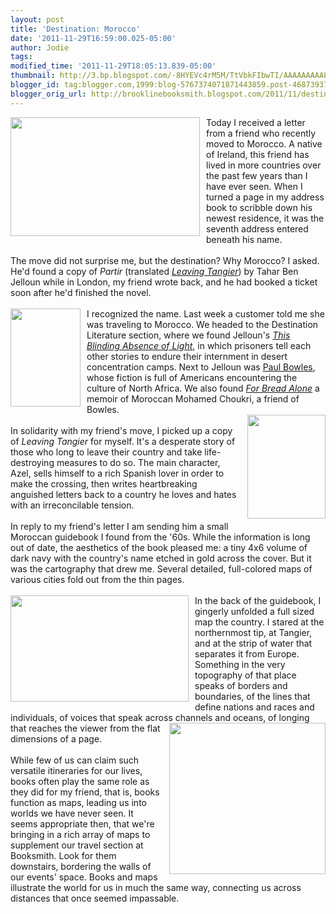 ```yaml
---
layout: post
title: 'Destination: Morocco'
date: '2011-11-29T16:59:00.025-05:00'
author: Jodie
tags: 
modified_time: '2011-11-29T18:05:13.839-05:00'
thumbnail: http://3.bp.blogspot.com/-8HYEVc4rM5M/TtVbkFIbwTI/AAAAAAAAALk/4ZVejNuW6Sc/s72-c/morocco-map.jpg
blogger_id: tag:blogger.com,1999:blog-5767374071871443859.post-4687393751408863032
blogger_orig_url: http://brooklinebooksmith.blogspot.com/2011/11/destination-morocco.html
---
```


<img style="MARGIN: 0px 10px 10px 0px; WIDTH: 303px; FLOAT: left; HEIGHT: 190px" id="BLOGGER_PHOTO_ID_5680547180408717618" border="0" alt="" src="http://3.bp.blogspot.com/-8HYEVc4rM5M/TtVbkFIbwTI/AAAAAAAAALk/4ZVejNuW6Sc/s320/morocco-map.jpg" />Today I received a letter from a friend who recently moved to Morocco. A native of Ireland, this friend has lived in more countries over the past few years than I have ever seen. When I turned a page in my address book to scribble down his newest residence, it was the seventh address entered beneath his name.<br /><br />The move did not surprise me, but the destination? Why Morocco? I asked. He'd found a copy of <em>Partir</em> (translated <em><a href="http://www.brooklinebooksmith-shop.com/book/9780143114659">Leaving Tangier</a></em>) by Tahar Ben Jelloun while in London, my friend wrote back, and he had booked a ticket soon after he'd finished the novel.<br /><br /><a onblur="try {parent.deselectBloggerImageGracefully();} catch(e) {}" href="http://1.bp.blogspot.com/-GZS7MfNo1tk/TtVgvCqxATI/AAAAAAAAANE/o1bwJ-84j04/s1600/images.jpg"><img style="MARGIN: 0px 10px 10px 0px; WIDTH: 112px; FLOAT: left; HEIGHT: 157px; CURSOR: pointer" id="BLOGGER_PHOTO_ID_5680552866284110130" border="0" alt="" src="http://1.bp.blogspot.com/-GZS7MfNo1tk/TtVgvCqxATI/AAAAAAAAANE/o1bwJ-84j04/s320/images.jpg" /></a>I recognized the name. Last week a customer told me she was traveling to Morocco. We headed to the Destination Literature section, where we found Jelloun's <em><a href="http://www.brooklinebooksmith-shop.com/book/9780143035725">This Blinding Absence of Light</a></em>, in which prisoners tell each other stories to endure their internment in desert concentration camps. Next to Jelloun was <a href="http://www.brooklinebooksmith-shop.com/book/9780060834821">Paul Bowles</a>, whose fiction is full of Americans encountering the culture of North Africa. We also found <em><a href="http://www.brooklinebooksmith-shop.com/book/9781846590108">For Bread Alone</a> </em>a memoir of Moroccan Mohamed Choukri, a friend of Bowles.<br /><a onblur="try {parent.deselectBloggerImageGracefully();} catch(e) {}" href="http://1.bp.blogspot.com/-1X195QyltCk/TtVg-t5vKhI/AAAAAAAAANQ/2l7vsb7k7SQ/s1600/leaving-tangier.jpg"><img style="MARGIN: 0px 0px 10px 10px; WIDTH: 125px; FLOAT: right; HEIGHT: 166px; CURSOR: pointer" id="BLOGGER_PHOTO_ID_5680553135587666450" border="0" alt="" src="http://1.bp.blogspot.com/-1X195QyltCk/TtVg-t5vKhI/AAAAAAAAANQ/2l7vsb7k7SQ/s320/leaving-tangier.jpg" /></a><br />In solidarity with my friend's move, I picked up a copy of <em>Leaving Tangier</em> for myself. It's a desperate story of those who long to leave their country and take life-destroying measures to do so. The main character, Azel, sells himself to a rich Spanish lover in order to make the crossing, then writes heartbreaking anguished letters back to a country he loves and hates with an irreconcilable tension.<br /><br />In reply to my friend's letter I am sending him a small Moroccan guidebook I found from the '60s. While the information is long out of date, the aesthetics of the book pleased me: a tiny 4x6 volume of dark navy with the country's name etched in gold across the cover. But it was the cartography that drew me. Several detailed, full-colored maps of various cities fold out from the thin pages.<br /><br /><a href="http://1.bp.blogspot.com/-DQB1NgGh1Pw/TtVdz8RyLlI/AAAAAAAAAMg/ZM55NN6h7Rg/s1600/cadiz_antique_map_of_strait_of_gibraltar_w_cadiz_350_chad_mcdermott_is732788.jpg"><img style="MARGIN: 0px 10px 10px 0px; WIDTH: 285px; FLOAT: left; HEIGHT: 170px" id="BLOGGER_PHOTO_ID_5680549651933179474" border="0" alt="" src="http://1.bp.blogspot.com/-DQB1NgGh1Pw/TtVdz8RyLlI/AAAAAAAAAMg/ZM55NN6h7Rg/s320/cadiz_antique_map_of_strait_of_gibraltar_w_cadiz_350_chad_mcdermott_is732788.jpg" /></a>In the back of the guidebook, I gingerly unfolded a full sized map the country. I stared at the northernmost tip, at Tangier, and at the strip of water that separates it from Europe. Something in the very topography of that place speaks of borders and boundaries, of the lines that define nations and races and individuals, of voices that speak across channels and oceans, of longing that reaches the viewer from the flat <a href="http://4.bp.blogspot.com/-c8AEjlRKQ0Y/TtVd8ll61DI/AAAAAAAAAMs/8eHSkq40FN0/s1600/paulbowels-ins1.jpg"><img style="MARGIN: 0px 0px 10px 10px; WIDTH: 250px; FLOAT: right; HEIGHT: 242px" id="BLOGGER_PHOTO_ID_5680549800462439474" border="0" alt="" src="http://4.bp.blogspot.com/-c8AEjlRKQ0Y/TtVd8ll61DI/AAAAAAAAAMs/8eHSkq40FN0/s320/paulbowels-ins1.jpg" /></a>dimensions of a page.<br /><br />While few of us can claim such versatile itineraries for our lives, books often play the same role as they did for my friend, that is, books function as maps, leading us into worlds we have never seen. It seems appropriate then, that we're bringing in a rich array of maps to supplement our travel section at Booksmith. Look for them downstairs, bordering the walls of our events' space. Books and maps illustrate the world for us in much the same way, connecting us across distances that once seemed impassable.
